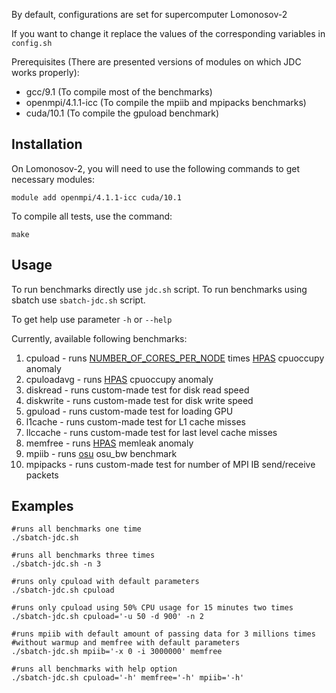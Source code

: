 By default, configurations are set for supercomputer Lomonosov-2

If you want to change it replace the values of the corresponding variables in `config.sh`

Prerequisites (There are presented versions of modules on which JDC works properly):
* gcc/9.1 (To compile most of the benchmarks)
* openmpi/4.1.1-icc (To compile the mpiib and mpipacks benchmarks)
* cuda/10.1 (To compile the gpuload benchmark)

Installation
------------
On Lomonosov-2, you will need to use the following commands to get necessary modules:

    module add openmpi/4.1.1-icc cuda/10.1

To compile all tests, use the command:

    make

Usage
------------
To run benchmarks directly use `jdc.sh` script.
To run benchmarks using sbatch use `sbatch-jdc.sh` script.

To get help use parameter `-h` or `--help`


Currently, available following benchmarks:
1. cpuload - runs [NUMBER_OF_CORES_PER_NODE](https://github.com/KashinDanil/JDC/blob/3244eafabb43b89c17f47ffae34ac60257f25381/config.sh#L3) times [HPAS](https://github.com/peaclab/HPAS) cpuoccupy anomaly
2. cpuloadavg - runs [HPAS](https://github.com/peaclab/HPAS) cpuoccupy anomaly
3. diskread - runs custom-made test for disk read speed
4. diskwrite - runs custom-made test for disk write speed
5. gpuload - runs custom-made test for loading GPU
6. l1cache - runs custom-made test for L1 cache misses
7. llccache - runs custom-made test for last level cache misses
8. memfree - runs [HPAS](https://github.com/peaclab/HPAS) memleak anomaly
9. mpiib - runs [osu](https://mvapich.cse.ohio-state.edu/benchmarks/) osu_bw benchmark
10. mpipacks - runs custom-made test for number of MPI IB send/receive packets


Examples
------------
    #runs all benchmarks one time
    ./sbatch-jdc.sh

    #runs all benchmarks three times
    ./sbatch-jdc.sh -n 3
    
    #runs only cpuload with default parameters
    ./sbatch-jdc.sh cpuload
    
    #runs only cpuload using 50% CPU usage for 15 minutes two times
    ./sbatch-jdc.sh cpuload='-u 50 -d 900' -n 2
    
    #runs mpiib with default amount of passing data for 3 millions times
    #without warmup and memfree with default parameters
    ./sbatch-jdc.sh mpiib='-x 0 -i 3000000' memfree
    
    #runs all benchmarks with help option
    ./sbatch-jdc.sh cpuload='-h' memfree='-h' mpiib='-h'